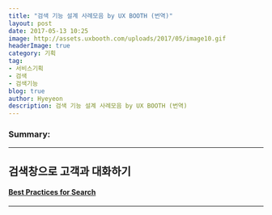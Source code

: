 ```yaml
---
title: "검색 기능 설계 사례모음 by UX BOOTH (번역)"
layout: post
date: 2017-05-13 10:25
image: http://assets.uxbooth.com/uploads/2017/05/image10.gif
headerImage: true
category: 기획
tag:
- 서비스기획
- 검색
- 검색기능
blog: true
author: Hyeyeon
description: 검색 기능 설계 사례모음 by UX BOOTH (번역)
---
```


### Summary:



---


## 검색창으로 고객과 대화하기

#### [Best Practices for Search](http://www.uxbooth.com/articles/best-practices-for-search/)


---
